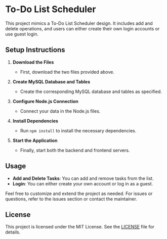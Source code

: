 # To-Do List Scheduler

This project mimics a To-Do List Scheduler design. It includes add and delete operations, and users can either create their own login accounts or use guest login.

## Setup Instructions

1. **Download the Files**
   - First, download the two files provided above.

2. **Create MySQL Database and Tables**
   - Create the corresponding MySQL database and tables as specified.

3. **Configure Node.js Connection**
   - Connect your data in the Node.js files.

4. **Install Dependencies**
   - Run `npm install` to install the necessary dependencies.

5. **Start the Application**
   - Finally, start both the backend and frontend servers.

## Usage

- **Add and Delete Tasks**: You can add and remove tasks from the list.
- **Login**: You can either create your own account or log in as a guest.

Feel free to customize and extend the project as needed. For issues or questions, refer to the issues section or contact the maintainer.

## License
This project is licensed under the MIT License. See the [LICENSE](LICENSE) file for details.
